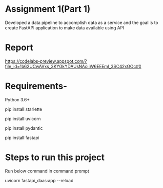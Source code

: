 
# Assignment 1(Part 1)
Developed a data pipeline to accomplish data as a service and the goal is to create FastAPI application to make data available using API
# Report
https://codelabs-preview.appspot.com/?file_id=1b62UCwAVxs_3KYGkYDAUsNAoiIW6EEEml_3SC42xGOc#0

# Requirements-
Python 3.6+

pip install starlette

pip install uvicorn

pip install pydantic

pip install fastapi


# Steps to run this project
Run below command in command prompt

uvicorn fastapi_daas:app --reload
